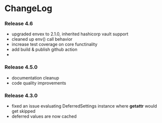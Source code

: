 # ChangeLog

### Release 4.6
- upgraded envex to 2.1.0, inherited hashicorp vault support
- cleaned up env() call behavior
- increase test coverage on core functinality
- add build & publish github action
-

### Release 4.5.0
  - documentation cleanup
  - code quality improvements

### Release 4.3.0
  - fixed an issue evaluating DeferredSettings instance where __getattr__ would get skipped
  - deferred values are now cached

